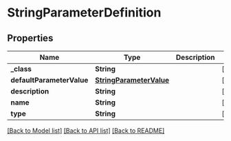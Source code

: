 # StringParameterDefinition

## Properties
Name | Type | Description | Notes
------------ | ------------- | ------------- | -------------
**_class** | **String** |  | [optional] 
**defaultParameterValue** | [**StringParameterValue**](StringParameterValue.md) |  | [optional] 
**description** | **String** |  | [optional] 
**name** | **String** |  | [optional] 
**type** | **String** |  | [optional] 

[[Back to Model list]](../README.md#documentation-for-models) [[Back to API list]](../README.md#documentation-for-api-endpoints) [[Back to README]](../README.md)


